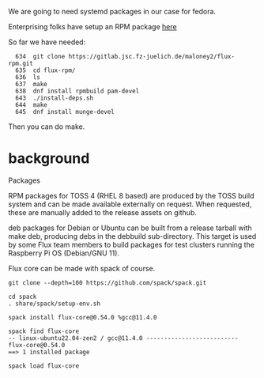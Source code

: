 We are going to need systemd packages in our case for fedora.

Enterprising folks have setup an RPM package [here](https://gitlab.jsc.fz-juelich.de/maloney2/flux-rpm)

So far we have needed:

```
  634  git clone https://gitlab.jsc.fz-juelich.de/maloney2/flux-rpm.git
  635  cd flux-rpm/
  636  ls
  637  make
  638  dnf install rpmbuild pam-devel
  643  ./install-deps.sh 
  644  make
  645  dnf install munge-devel
```
Then you can do make.

# background

Packages

RPM packages for TOSS 4 (RHEL 8 based) are produced by the TOSS build system and 
can be made available externally on request. When requested, these are manually 
added to the release assets on github.

deb packages for Debian or Ubuntu can be built from a release tarball with make deb, 
producing debs in the debbuild sub-directory. This target is used by some Flux team 
members to build packages for test clusters running the Raspberry Pi OS (Debian/GNU 11).

Flux core can be made with spack of course.
```
git clone --depth=100 https://github.com/spack/spack.git

cd spack
. share/spack/setup-env.sh

spack install flux-core@0.54.0 %gcc@11.4.0

spack find flux-core
-- linux-ubuntu22.04-zen2 / gcc@11.4.0 --------------------------
flux-core@0.54.0
==> 1 installed package

spack load flux-core
```

